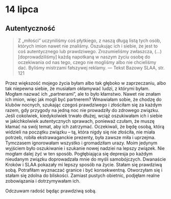
# 14 lipca

## Autentyczność

> Z „miłości” uczyniliśmy coś płytkiego, z naszą długą listą tych osób, których imion nawet nie znaliśmy. Oszukując ich i siebie, że jest to coś autentycznego lub prawdziwego. Zrozumieliśmy zwłaszcza, (...) [doprowadziliśmy] każdą napotkaną w naszym życiu osobę do oczekiwania od nas tego, czego nie mogliśmy albo nie chcieliśmy dać. Byliśmy mistrzami fałszywej reklamy. — Tekst Bazowy SLAA, str. 121

Przez większość mojego życia byłam albo tak głęboko w zaprzeczaniu, albo tak niepewna siebie, że musiałam okłamywać ludzi, z którymi byłam. Mogłam nazwać ich „partnerami”, ale to było kłamstwo. Nawet nie znałam ich imion, więc jak mogli być partnerem? Wmawiałam sobie, że chodzę do klubów nocnych, szukając czegoś prawdziwego i złościłam się za każdym razem, gdy przygody na jedną noc nie prowadziły do zdrowego związku. Jeśli cokolwiek, kiedykolwiek trwało dłużej, wciąż oszukiwałam ich i siebie w jakichkolwiek autentycznych sprawach, ponieważ czułam, że muszę kłamać na swój temat, aby ich zatrzymać. Oczekiwali, że będę osobą, którą widzieli na początku związku – tą, która nigdy się nie złościła, nie miała potrzeb, robiła ekstrawaganckie prezenty, była zawsze miła i uprzejma. Tymczasem ignorowałam wszystko i gromadziłam urazy. Moim jedynym wyjściem było oszukiwanie i szukanie nowej nadziei na lepszy związek. Nie mogłam dalej żyć w ten sposób. Pogłębiająca się depresja po każdym nieudanym związku doprowadzała mnie do myśli samobójczych. Dwanaście Kroków i SLAA pokazały mi lepszy sposób na życie. Stałam się prawdziwą sobą. Potrafiłam wyznaczać granice i być konsekwentną. Otworzyłam się i stałam się zdolna do bliskości. Zamiast pustych obietnic, podjęłam realne zobowiązania i dotrzymywałam ich.

Odczuwam radość będąc prawdziwą sobą.
